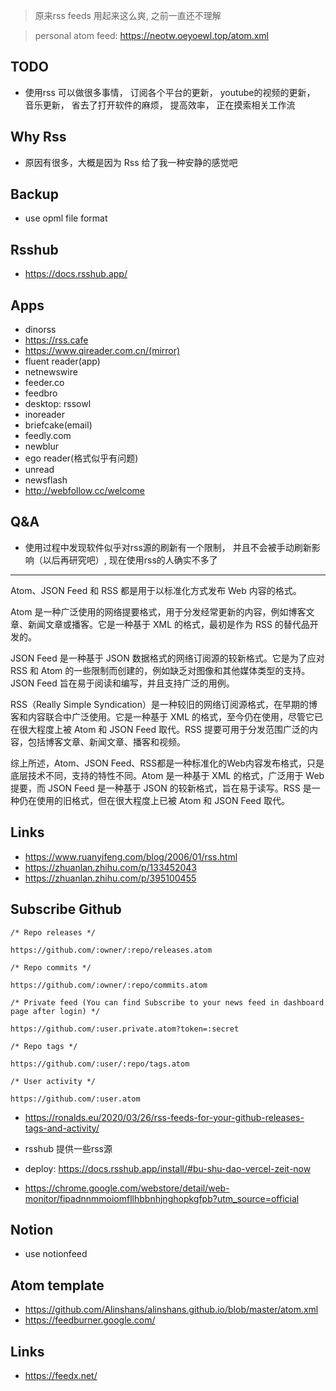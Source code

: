 > 原来rss feeds 用起来这么爽, 之前一直还不理解

> personal atom feed: https://neotw.oeyoewl.top/atom.xml

## TODO

* 使用rss 可以做很多事情， 订阅各个平台的更新， youtube的视频的更新， 音乐更新， 省去了打开软件的麻烦， 提高效率， 正在摸索相关工作流

## Why Rss

* 原因有很多，大概是因为 Rss 给了我一种安静的感觉吧

## Backup

* use opml file format

## Rsshub

* https://docs.rsshub.app/

## Apps

* dinorss
* https://rss.cafe
* https://www.qireader.com.cn/(mirror)
* fluent reader(app)
* netnewswire
* feeder.co
* feedbro
* desktop: rssowl
* inoreader
* briefcake(email)
* feedly.com
* newblur
* ego reader(格式似乎有问题)
* unread
* newsflash
* http://webfollow.cc/welcome


## Q&A

* 使用过程中发现软件似乎对rss源的刷新有一个限制， 并且不会被手动刷新影响（以后再研究吧）, 现在使用rss的人确实不多了

<hr>

Atom、JSON Feed 和 RSS 都是用于以标准化方式发布 Web 内容的格式。

Atom 是一种广泛使用的网络提要格式，用于分发经常更新的内容，例如博客文章、新闻文章或播客。它是一种基于 XML 的格式，最初是作为 RSS 的替代品开发的。

JSON Feed 是一种基于 JSON 数据格式的网络订阅源的较新格式。它是为了应对 RSS 和 Atom 的一些限制而创建的，例如缺乏对图像和其他媒体类型的支持。JSON Feed 旨在易于阅读和编写，并且支持广泛的用例。

RSS（Really Simple Syndication）是一种较旧的网络订阅源格式，在早期的博客和内容联合中广泛使用。它是一种基于 XML 的格式，至今仍在使用，尽管它已在很大程度上被 Atom 和 JSON Feed 取代。RSS 提要可用于分发范围广泛的内容，包括博客文章、新闻文章、播客和视频。

综上所述，Atom、JSON Feed、RSS都是一种标准化的Web内容发布格式，只是底层技术不同，支持的特性不同。Atom 是一种基于 XML 的格式，广泛用于 Web 提要，而 JSON Feed 是一种基于 JSON 的较新格式，旨在易于读写。RSS 是一种仍在使用的旧格式，但在很大程度上已被 Atom 和 JSON Feed 取代。

## Links

* https://www.ruanyifeng.com/blog/2006/01/rss.html
* https://zhuanlan.zhihu.com/p/133452043
* https://zhuanlan.zhihu.com/p/395100455

## Subscribe Github

```
/* Repo releases */

https://github.com/:owner/:repo/releases.atom

/* Repo commits */

https://github.com/:owner/:repo/commits.atom

/* Private feed (You can find Subscribe to your news feed in dashboard page after login) */

https://github.com/:user.private.atom?token=:secret

/* Repo tags */

https://github.com/:user/:repo/tags.atom

/* User activity */

https://github.com/:user.atom
```

* https://ronalds.eu/2020/03/26/rss-feeds-for-your-github-releases-tags-and-activity/

* rsshub 提供一些rss源
* deploy: https://docs.rsshub.app/install/#bu-shu-dao-vercel-zeit-now
* https://chrome.google.com/webstore/detail/web-monitor/fipadnnmmoiomfllhbbnhjnghopkgfpb?utm_source=official

## Notion

* use notionfeed

## Atom template

* https://github.com/Alinshans/alinshans.github.io/blob/master/atom.xml
* https://feedburner.google.com/

## Links

* https://feedx.net/
